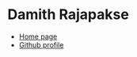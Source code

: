 # Damith Rajapakse

* [Home page](http://damith.info)
* [Github profile](http://github.com/damithc)
